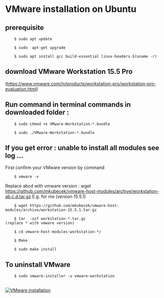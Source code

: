 # VMware installation on Ubuntu


## prerequisite

```
    $ sudo apt update 

    $ sudo  apt-get upgrade

    $ sudo apt install gcc build-essential linux-headers-$(uname -r)
```

## download  VMware Workstation 15.5 Pro 

(https://www.vmware.com/in/products/workstation-pro/workstation-pro-evaluation.html)


## Run command in terminal commands in downloaded folder :
```
    $ sudo chmod +x VMware-Workstation-*.bundle

    $ sudo ./VMware-Workstation-*.bundle
```

## If you get error : unable to install all modules see log ...

First confirm your VMware version by command 
```     
    $ vmware -v 
```

Replace abcd with vmware version : wget https://github.com/mkubecek/vmware-host-modules/archive/workstation-ab.c.d.tar.gz E.g. for me (version 15.5.1)
```
    $ wget https://github.com/mkubecek/vmware-host-modules/archive/workstation-15.5.1.tar.gz
    
    $ tar  -xzf workstation-*.tar.gz                             (replace * with vmware version)  
    
    $ cd vmware-host-modules-workstation-*/
    
    $ Make
    
    $ sudo make install
```

## To uninstall VMware
```
    $ sudo vmware-installer -u vmware-workstation
```

## 

[![VMware installation](https://img.youtube.com/vi/******/0.jpg)](https://www.youtube.com/watch?v=******)
